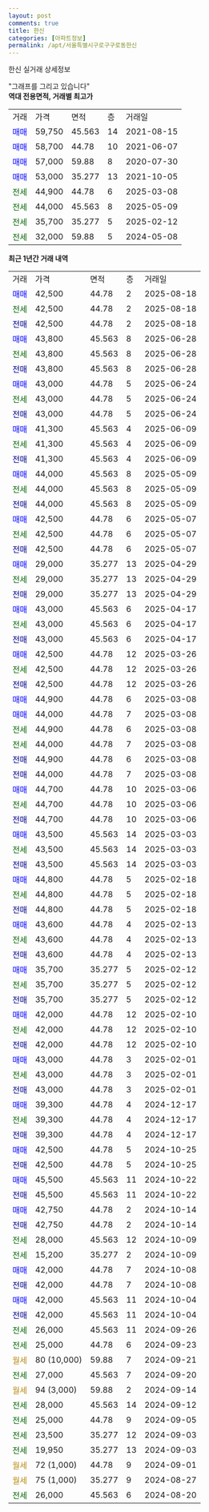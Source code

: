```yaml
---
layout: post
comments: true
title: 한신
categories: [아파트정보]
permalink: /apt/서울특별시구로구구로동한신
---
```


한신 실거래 상세정보

<script type="text/javascript">
  google.charts.load('current', {'packages':['line', 'corechart']});
  google.charts.setOnLoadCallback(drawChart);

  function drawChart() {
    var data = new google.visualization.DataTable();
    data.addColumn('date', '거래일');
    data.addColumn('number', "매매");
    data.addColumn('number', "전세");
    data.addColumn('number', "전매");

    data.addRows([[new Date(Date.parse("2025-08-18")), 42500, null, null], [new Date(Date.parse("2025-08-18")), null, 42500, null], [new Date(Date.parse("2025-08-18")), null, null, 42500], [new Date(Date.parse("2025-06-28")), 43800, null, null], [new Date(Date.parse("2025-06-28")), null, 43800, null], [new Date(Date.parse("2025-06-28")), null, null, 43800], [new Date(Date.parse("2025-06-24")), 43000, null, null], [new Date(Date.parse("2025-06-24")), null, 43000, null], [new Date(Date.parse("2025-06-24")), null, null, 43000], [new Date(Date.parse("2025-06-09")), 41300, null, null], [new Date(Date.parse("2025-06-09")), null, 41300, null], [new Date(Date.parse("2025-06-09")), null, null, 41300], [new Date(Date.parse("2025-05-09")), 44000, null, null], [new Date(Date.parse("2025-05-09")), null, 44000, null], [new Date(Date.parse("2025-05-09")), null, null, 44000], [new Date(Date.parse("2025-05-07")), 42500, null, null], [new Date(Date.parse("2025-05-07")), null, 42500, null], [new Date(Date.parse("2025-05-07")), null, null, 42500], [new Date(Date.parse("2025-04-29")), 29000, null, null], [new Date(Date.parse("2025-04-29")), null, 29000, null], [new Date(Date.parse("2025-04-29")), null, null, 29000], [new Date(Date.parse("2025-04-17")), 43000, null, null], [new Date(Date.parse("2025-04-17")), null, 43000, null], [new Date(Date.parse("2025-04-17")), null, null, 43000], [new Date(Date.parse("2025-03-26")), 42500, null, null], [new Date(Date.parse("2025-03-26")), null, 42500, null], [new Date(Date.parse("2025-03-26")), null, null, 42500], [new Date(Date.parse("2025-03-08")), 44900, null, null], [new Date(Date.parse("2025-03-08")), 44000, null, null], [new Date(Date.parse("2025-03-08")), null, 44900, null], [new Date(Date.parse("2025-03-08")), null, 44000, null], [new Date(Date.parse("2025-03-08")), null, null, 44900], [new Date(Date.parse("2025-03-08")), null, null, 44000], [new Date(Date.parse("2025-03-06")), 44700, null, null], [new Date(Date.parse("2025-03-06")), null, 44700, null], [new Date(Date.parse("2025-03-06")), null, null, 44700], [new Date(Date.parse("2025-03-03")), 43500, null, null], [new Date(Date.parse("2025-03-03")), null, 43500, null], [new Date(Date.parse("2025-03-03")), null, null, 43500], [new Date(Date.parse("2025-02-18")), 44800, null, null], [new Date(Date.parse("2025-02-18")), null, 44800, null], [new Date(Date.parse("2025-02-18")), null, null, 44800], [new Date(Date.parse("2025-02-13")), 43600, null, null], [new Date(Date.parse("2025-02-13")), null, 43600, null], [new Date(Date.parse("2025-02-13")), null, null, 43600], [new Date(Date.parse("2025-02-12")), 35700, null, null], [new Date(Date.parse("2025-02-12")), null, 35700, null], [new Date(Date.parse("2025-02-12")), null, null, 35700], [new Date(Date.parse("2025-02-10")), 42000, null, null], [new Date(Date.parse("2025-02-10")), null, 42000, null], [new Date(Date.parse("2025-02-10")), null, null, 42000], [new Date(Date.parse("2025-02-01")), 43000, null, null], [new Date(Date.parse("2025-02-01")), null, 43000, null], [new Date(Date.parse("2025-02-01")), null, null, 43000], [new Date(Date.parse("2024-12-17")), 39300, null, null], [new Date(Date.parse("2024-12-17")), null, 39300, null], [new Date(Date.parse("2024-12-17")), null, null, 39300], [new Date(Date.parse("2024-10-25")), 42500, null, null], [new Date(Date.parse("2024-10-25")), null, null, 42500], [new Date(Date.parse("2024-10-22")), 45500, null, null], [new Date(Date.parse("2024-10-22")), null, null, 45500], [new Date(Date.parse("2024-10-14")), 42750, null, null], [new Date(Date.parse("2024-10-14")), null, null, 42750], [new Date(Date.parse("2024-10-09")), null, 28000, null], [new Date(Date.parse("2024-10-09")), null, 15200, null], [new Date(Date.parse("2024-10-08")), 42000, null, null], [new Date(Date.parse("2024-10-08")), null, null, 42000], [new Date(Date.parse("2024-10-04")), 42000, null, null], [new Date(Date.parse("2024-10-04")), null, null, 42000], [new Date(Date.parse("2024-09-26")), null, 26000, null], [new Date(Date.parse("2024-09-23")), null, 25000, null], [new Date(Date.parse("2024-09-21")), null, null, null], [new Date(Date.parse("2024-09-20")), null, 27000, null], [new Date(Date.parse("2024-09-14")), null, null, null], [new Date(Date.parse("2024-09-12")), null, 28000, null], [new Date(Date.parse("2024-09-05")), null, 25000, null], [new Date(Date.parse("2024-09-03")), null, 23500, null], [new Date(Date.parse("2024-09-03")), null, 19950, null], [new Date(Date.parse("2024-09-01")), null, null, null], [new Date(Date.parse("2024-08-27")), null, null, null], [new Date(Date.parse("2024-08-20")), null, 26000, null]]);

    var options = {
      hAxis: {
        format: 'yyyy/MM/dd'
      },    
      lineWidth: 0,
      pointsVisible: true,    
      title: '최근 1년간 유형별 실거래가 분포',
      legend: { position: 'bottom' }
    };

    var formatter = new google.visualization.NumberFormat({pattern:'###,###'} );
    formatter.format(data, 1);
    formatter.format(data, 2);
    
    setTimeout(function() {
        var chart = new google.visualization.LineChart(document.getElementById('columnchart_material'));
        chart.draw(data, (options));
        document.getElementById('loading').style.display = 'none';
    }, 200);
  }
</script>


<div id="loading" style="z-index:20; display: block; margin-left: 0px">"그래프를 그리고 있습니다"</div>
<div id="columnchart_material" style="width: 95%; margin-left: 0px; display: block"></div>
<!-- contents start -->
<b>역대 전용면적, 거래별 최고가</b>
<table class="sortable">
    <tr>
      <td>거래</td>
      <td>가격</td>
      <td>면적</td>
      <td>층</td>
      <td>거래일</td>
    </tr>
        <tr>
          <td><a style="color: blue">매매</a></td>
          <td>59,750</td>
          <td>45.563</td>
          <td>14</td>
          <td>2021-08-15</td>
        </tr>            <tr>
          <td><a style="color: blue">매매</a></td>
          <td>58,700</td>
          <td>44.78</td>
          <td>10</td>
          <td>2021-06-07</td>
        </tr>            <tr>
          <td><a style="color: blue">매매</a></td>
          <td>57,000</td>
          <td>59.88</td>
          <td>8</td>
          <td>2020-07-30</td>
        </tr>            <tr>
          <td><a style="color: blue">매매</a></td>
          <td>53,000</td>
          <td>35.277</td>
          <td>13</td>
          <td>2021-10-05</td>
        </tr>        
        <tr>
              <td><a style="color: darkgreen">전세</a></td>
              <td>44,900</td>
              <td>44.78</td>
              <td>6</td>
              <td>2025-03-08</td>
            </tr>            <tr>
              <td><a style="color: darkgreen">전세</a></td>
              <td>44,000</td>
              <td>45.563</td>
              <td>8</td>
              <td>2025-05-09</td>
            </tr>            <tr>
              <td><a style="color: darkgreen">전세</a></td>
              <td>35,700</td>
              <td>35.277</td>
              <td>5</td>
              <td>2025-02-12</td>
            </tr>            <tr>
              <td><a style="color: darkgreen">전세</a></td>
              <td>32,000</td>
              <td>59.88</td>
              <td>5</td>
              <td>2024-05-08</td>
            </tr>        
    
</table>

<b>최근 1년간 거래 내역</b>

<table class="sortable">
    <tr>
      <td>거래</td>
      <td>가격</td>
      <td>면적</td>
      <td>층</td>
      <td>거래일</td>
    </tr>
    <tr>
      <td><a style="color: blue">매매</a></td>
      <td>42,500</td>
      <td>44.78</td>
      <td>2</td>
      <td>2025-08-18</td>
    </tr>          <tr>
      <td><a style="color: darkgreen">전세</a></td>
      <td>42,500</td>
      <td>44.78</td>
      <td>2</td>
      <td>2025-08-18</td>
    </tr>          <tr>
      <td><a style="color: darkblue">전매</a></td>
      <td>42,500</td>
      <td>44.78</td>
      <td>2</td>
      <td>2025-08-18</td>
    </tr>          <tr>
      <td><a style="color: blue">매매</a></td>
      <td>43,800</td>
      <td>45.563</td>
      <td>8</td>
      <td>2025-06-28</td>
    </tr>          <tr>
      <td><a style="color: darkgreen">전세</a></td>
      <td>43,800</td>
      <td>45.563</td>
      <td>8</td>
      <td>2025-06-28</td>
    </tr>          <tr>
      <td><a style="color: darkblue">전매</a></td>
      <td>43,800</td>
      <td>45.563</td>
      <td>8</td>
      <td>2025-06-28</td>
    </tr>          <tr>
      <td><a style="color: blue">매매</a></td>
      <td>43,000</td>
      <td>44.78</td>
      <td>5</td>
      <td>2025-06-24</td>
    </tr>          <tr>
      <td><a style="color: darkgreen">전세</a></td>
      <td>43,000</td>
      <td>44.78</td>
      <td>5</td>
      <td>2025-06-24</td>
    </tr>          <tr>
      <td><a style="color: darkblue">전매</a></td>
      <td>43,000</td>
      <td>44.78</td>
      <td>5</td>
      <td>2025-06-24</td>
    </tr>          <tr>
      <td><a style="color: blue">매매</a></td>
      <td>41,300</td>
      <td>45.563</td>
      <td>4</td>
      <td>2025-06-09</td>
    </tr>          <tr>
      <td><a style="color: darkgreen">전세</a></td>
      <td>41,300</td>
      <td>45.563</td>
      <td>4</td>
      <td>2025-06-09</td>
    </tr>          <tr>
      <td><a style="color: darkblue">전매</a></td>
      <td>41,300</td>
      <td>45.563</td>
      <td>4</td>
      <td>2025-06-09</td>
    </tr>          <tr>
      <td><a style="color: blue">매매</a></td>
      <td>44,000</td>
      <td>45.563</td>
      <td>8</td>
      <td>2025-05-09</td>
    </tr>          <tr>
      <td><a style="color: darkgreen">전세</a></td>
      <td>44,000</td>
      <td>45.563</td>
      <td>8</td>
      <td>2025-05-09</td>
    </tr>          <tr>
      <td><a style="color: darkblue">전매</a></td>
      <td>44,000</td>
      <td>45.563</td>
      <td>8</td>
      <td>2025-05-09</td>
    </tr>          <tr>
      <td><a style="color: blue">매매</a></td>
      <td>42,500</td>
      <td>44.78</td>
      <td>6</td>
      <td>2025-05-07</td>
    </tr>          <tr>
      <td><a style="color: darkgreen">전세</a></td>
      <td>42,500</td>
      <td>44.78</td>
      <td>6</td>
      <td>2025-05-07</td>
    </tr>          <tr>
      <td><a style="color: darkblue">전매</a></td>
      <td>42,500</td>
      <td>44.78</td>
      <td>6</td>
      <td>2025-05-07</td>
    </tr>          <tr>
      <td><a style="color: blue">매매</a></td>
      <td>29,000</td>
      <td>35.277</td>
      <td>13</td>
      <td>2025-04-29</td>
    </tr>          <tr>
      <td><a style="color: darkgreen">전세</a></td>
      <td>29,000</td>
      <td>35.277</td>
      <td>13</td>
      <td>2025-04-29</td>
    </tr>          <tr>
      <td><a style="color: darkblue">전매</a></td>
      <td>29,000</td>
      <td>35.277</td>
      <td>13</td>
      <td>2025-04-29</td>
    </tr>          <tr>
      <td><a style="color: blue">매매</a></td>
      <td>43,000</td>
      <td>45.563</td>
      <td>6</td>
      <td>2025-04-17</td>
    </tr>          <tr>
      <td><a style="color: darkgreen">전세</a></td>
      <td>43,000</td>
      <td>45.563</td>
      <td>6</td>
      <td>2025-04-17</td>
    </tr>          <tr>
      <td><a style="color: darkblue">전매</a></td>
      <td>43,000</td>
      <td>45.563</td>
      <td>6</td>
      <td>2025-04-17</td>
    </tr>          <tr>
      <td><a style="color: blue">매매</a></td>
      <td>42,500</td>
      <td>44.78</td>
      <td>12</td>
      <td>2025-03-26</td>
    </tr>          <tr>
      <td><a style="color: darkgreen">전세</a></td>
      <td>42,500</td>
      <td>44.78</td>
      <td>12</td>
      <td>2025-03-26</td>
    </tr>          <tr>
      <td><a style="color: darkblue">전매</a></td>
      <td>42,500</td>
      <td>44.78</td>
      <td>12</td>
      <td>2025-03-26</td>
    </tr>          <tr>
      <td><a style="color: blue">매매</a></td>
      <td>44,900</td>
      <td>44.78</td>
      <td>6</td>
      <td>2025-03-08</td>
    </tr>          <tr>
      <td><a style="color: blue">매매</a></td>
      <td>44,000</td>
      <td>44.78</td>
      <td>7</td>
      <td>2025-03-08</td>
    </tr>          <tr>
      <td><a style="color: darkgreen">전세</a></td>
      <td>44,900</td>
      <td>44.78</td>
      <td>6</td>
      <td>2025-03-08</td>
    </tr>          <tr>
      <td><a style="color: darkgreen">전세</a></td>
      <td>44,000</td>
      <td>44.78</td>
      <td>7</td>
      <td>2025-03-08</td>
    </tr>          <tr>
      <td><a style="color: darkblue">전매</a></td>
      <td>44,900</td>
      <td>44.78</td>
      <td>6</td>
      <td>2025-03-08</td>
    </tr>          <tr>
      <td><a style="color: darkblue">전매</a></td>
      <td>44,000</td>
      <td>44.78</td>
      <td>7</td>
      <td>2025-03-08</td>
    </tr>          <tr>
      <td><a style="color: blue">매매</a></td>
      <td>44,700</td>
      <td>44.78</td>
      <td>10</td>
      <td>2025-03-06</td>
    </tr>          <tr>
      <td><a style="color: darkgreen">전세</a></td>
      <td>44,700</td>
      <td>44.78</td>
      <td>10</td>
      <td>2025-03-06</td>
    </tr>          <tr>
      <td><a style="color: darkblue">전매</a></td>
      <td>44,700</td>
      <td>44.78</td>
      <td>10</td>
      <td>2025-03-06</td>
    </tr>          <tr>
      <td><a style="color: blue">매매</a></td>
      <td>43,500</td>
      <td>45.563</td>
      <td>14</td>
      <td>2025-03-03</td>
    </tr>          <tr>
      <td><a style="color: darkgreen">전세</a></td>
      <td>43,500</td>
      <td>45.563</td>
      <td>14</td>
      <td>2025-03-03</td>
    </tr>          <tr>
      <td><a style="color: darkblue">전매</a></td>
      <td>43,500</td>
      <td>45.563</td>
      <td>14</td>
      <td>2025-03-03</td>
    </tr>          <tr>
      <td><a style="color: blue">매매</a></td>
      <td>44,800</td>
      <td>44.78</td>
      <td>5</td>
      <td>2025-02-18</td>
    </tr>          <tr>
      <td><a style="color: darkgreen">전세</a></td>
      <td>44,800</td>
      <td>44.78</td>
      <td>5</td>
      <td>2025-02-18</td>
    </tr>          <tr>
      <td><a style="color: darkblue">전매</a></td>
      <td>44,800</td>
      <td>44.78</td>
      <td>5</td>
      <td>2025-02-18</td>
    </tr>          <tr>
      <td><a style="color: blue">매매</a></td>
      <td>43,600</td>
      <td>44.78</td>
      <td>4</td>
      <td>2025-02-13</td>
    </tr>          <tr>
      <td><a style="color: darkgreen">전세</a></td>
      <td>43,600</td>
      <td>44.78</td>
      <td>4</td>
      <td>2025-02-13</td>
    </tr>          <tr>
      <td><a style="color: darkblue">전매</a></td>
      <td>43,600</td>
      <td>44.78</td>
      <td>4</td>
      <td>2025-02-13</td>
    </tr>          <tr>
      <td><a style="color: blue">매매</a></td>
      <td>35,700</td>
      <td>35.277</td>
      <td>5</td>
      <td>2025-02-12</td>
    </tr>          <tr>
      <td><a style="color: darkgreen">전세</a></td>
      <td>35,700</td>
      <td>35.277</td>
      <td>5</td>
      <td>2025-02-12</td>
    </tr>          <tr>
      <td><a style="color: darkblue">전매</a></td>
      <td>35,700</td>
      <td>35.277</td>
      <td>5</td>
      <td>2025-02-12</td>
    </tr>          <tr>
      <td><a style="color: blue">매매</a></td>
      <td>42,000</td>
      <td>44.78</td>
      <td>12</td>
      <td>2025-02-10</td>
    </tr>          <tr>
      <td><a style="color: darkgreen">전세</a></td>
      <td>42,000</td>
      <td>44.78</td>
      <td>12</td>
      <td>2025-02-10</td>
    </tr>          <tr>
      <td><a style="color: darkblue">전매</a></td>
      <td>42,000</td>
      <td>44.78</td>
      <td>12</td>
      <td>2025-02-10</td>
    </tr>          <tr>
      <td><a style="color: blue">매매</a></td>
      <td>43,000</td>
      <td>44.78</td>
      <td>3</td>
      <td>2025-02-01</td>
    </tr>          <tr>
      <td><a style="color: darkgreen">전세</a></td>
      <td>43,000</td>
      <td>44.78</td>
      <td>3</td>
      <td>2025-02-01</td>
    </tr>          <tr>
      <td><a style="color: darkblue">전매</a></td>
      <td>43,000</td>
      <td>44.78</td>
      <td>3</td>
      <td>2025-02-01</td>
    </tr>          <tr>
      <td><a style="color: blue">매매</a></td>
      <td>39,300</td>
      <td>44.78</td>
      <td>4</td>
      <td>2024-12-17</td>
    </tr>          <tr>
      <td><a style="color: darkgreen">전세</a></td>
      <td>39,300</td>
      <td>44.78</td>
      <td>4</td>
      <td>2024-12-17</td>
    </tr>          <tr>
      <td><a style="color: darkblue">전매</a></td>
      <td>39,300</td>
      <td>44.78</td>
      <td>4</td>
      <td>2024-12-17</td>
    </tr>          <tr>
      <td><a style="color: blue">매매</a></td>
      <td>42,500</td>
      <td>44.78</td>
      <td>5</td>
      <td>2024-10-25</td>
    </tr>          <tr>
      <td><a style="color: darkblue">전매</a></td>
      <td>42,500</td>
      <td>44.78</td>
      <td>5</td>
      <td>2024-10-25</td>
    </tr>          <tr>
      <td><a style="color: blue">매매</a></td>
      <td>45,500</td>
      <td>45.563</td>
      <td>11</td>
      <td>2024-10-22</td>
    </tr>          <tr>
      <td><a style="color: darkblue">전매</a></td>
      <td>45,500</td>
      <td>45.563</td>
      <td>11</td>
      <td>2024-10-22</td>
    </tr>          <tr>
      <td><a style="color: blue">매매</a></td>
      <td>42,750</td>
      <td>44.78</td>
      <td>2</td>
      <td>2024-10-14</td>
    </tr>          <tr>
      <td><a style="color: darkblue">전매</a></td>
      <td>42,750</td>
      <td>44.78</td>
      <td>2</td>
      <td>2024-10-14</td>
    </tr>          <tr>
      <td><a style="color: darkgreen">전세</a></td>
      <td>28,000</td>
      <td>45.563</td>
      <td>12</td>
      <td>2024-10-09</td>
    </tr>          <tr>
      <td><a style="color: darkgreen">전세</a></td>
      <td>15,200</td>
      <td>35.277</td>
      <td>2</td>
      <td>2024-10-09</td>
    </tr>          <tr>
      <td><a style="color: blue">매매</a></td>
      <td>42,000</td>
      <td>44.78</td>
      <td>7</td>
      <td>2024-10-08</td>
    </tr>          <tr>
      <td><a style="color: darkblue">전매</a></td>
      <td>42,000</td>
      <td>44.78</td>
      <td>7</td>
      <td>2024-10-08</td>
    </tr>          <tr>
      <td><a style="color: blue">매매</a></td>
      <td>42,000</td>
      <td>45.563</td>
      <td>11</td>
      <td>2024-10-04</td>
    </tr>          <tr>
      <td><a style="color: darkblue">전매</a></td>
      <td>42,000</td>
      <td>45.563</td>
      <td>11</td>
      <td>2024-10-04</td>
    </tr>          <tr>
      <td><a style="color: darkgreen">전세</a></td>
      <td>26,000</td>
      <td>45.563</td>
      <td>11</td>
      <td>2024-09-26</td>
    </tr>          <tr>
      <td><a style="color: darkgreen">전세</a></td>
      <td>25,000</td>
      <td>44.78</td>
      <td>6</td>
      <td>2024-09-23</td>
    </tr>          <tr>
      <td><a style="color: darkgoldenrod">월세</a></td>
      <td>80 (10,000)</td>
      <td>59.88</td>
      <td>7</td>
      <td>2024-09-21</td>
    </tr>          <tr>
      <td><a style="color: darkgreen">전세</a></td>
      <td>27,000</td>
      <td>45.563</td>
      <td>7</td>
      <td>2024-09-20</td>
    </tr>          <tr>
      <td><a style="color: darkgoldenrod">월세</a></td>
      <td>94 (3,000)</td>
      <td>59.88</td>
      <td>2</td>
      <td>2024-09-14</td>
    </tr>          <tr>
      <td><a style="color: darkgreen">전세</a></td>
      <td>28,000</td>
      <td>45.563</td>
      <td>14</td>
      <td>2024-09-12</td>
    </tr>          <tr>
      <td><a style="color: darkgreen">전세</a></td>
      <td>25,000</td>
      <td>44.78</td>
      <td>9</td>
      <td>2024-09-05</td>
    </tr>          <tr>
      <td><a style="color: darkgreen">전세</a></td>
      <td>23,500</td>
      <td>35.277</td>
      <td>12</td>
      <td>2024-09-03</td>
    </tr>          <tr>
      <td><a style="color: darkgreen">전세</a></td>
      <td>19,950</td>
      <td>35.277</td>
      <td>13</td>
      <td>2024-09-03</td>
    </tr>          <tr>
      <td><a style="color: darkgoldenrod">월세</a></td>
      <td>72 (1,000)</td>
      <td>44.78</td>
      <td>9</td>
      <td>2024-09-01</td>
    </tr>          <tr>
      <td><a style="color: darkgoldenrod">월세</a></td>
      <td>75 (1,000)</td>
      <td>35.277</td>
      <td>9</td>
      <td>2024-08-27</td>
    </tr>          <tr>
      <td><a style="color: darkgreen">전세</a></td>
      <td>26,000</td>
      <td>45.563</td>
      <td>6</td>
      <td>2024-08-20</td>
    </tr>      </table>
<!-- contents end -->    


